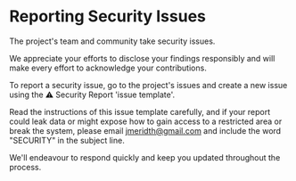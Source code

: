 # **Reporting Security Issues**

The project's team and community take security issues.

We appreciate your efforts to disclose your findings responsibly and will make every effort to acknowledge your contributions.

To report a security issue, go to the project's issues and create a new issue using the ⚠️ Security Report 'issue template'.

Read the instructions of this issue template carefully, and if your report could leak data or might expose how to gain access to a restricted area or break the system, please email [jmeridth@gmail.com](mailto:jmeridth@gmail.com) and include the word "SECURITY" in the subject line.

We'll endeavour to respond quickly and keep you updated throughout the process.
